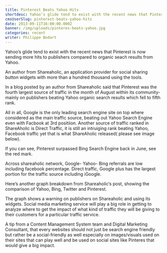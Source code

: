 ```yaml
---
title: Pinterest Beats Yahoo Hits
shortdesc: Yahoo’s glide tend to exist with the recent news that Pinterest is now sending more hits to publishers compared to organic seach results from Yahoo.
cmsUserSlug: pinterest-beats-yahoo-hits
date: 2013-09-11T16:00:00.000Z
banner: /img/uploads/pinteres-beats-yahoo.jpg
categories: recent
writer: Philippe Bodart
---
```


Yahoo’s glide tend to exist with the recent news that Pinterest is now sending more hits to publishers compared to organic seach results from Yahoo.

An author from Shareaholic, an application provider for social sharing button widgets with more than a hundred thousand using the tools.

In a blog posted by an author from Shareaholic said that Pinterest was the fourth largest source of traffic in the month of August within its community- mainly on publishers beating Yahoo organic search results which fell to fifth rank.

All in all, Google is the only leading search engine site on top where considered as the main traffic source, beating out Yahoo Search Engine even with Facbook at 3rd positiion. Another source of traffic ranked in ShareAholic is Direct Traffic, it is still an intruiging rank beating Yahoo, Facebook traffic yet that is what ShareAholic released( please see image below).

If you can see, Pinterest surpassed Bing Search Engine back in June, see the red mark.

Across shareaholic network, Google- Yahoo- Bing referrals are low including facebook percentage. Direct traffic, Google plus has the largest portion for the traffic source including iGoogle.

Here’s another graph breakdown from Shareaholic’s post, showing the comparison of Yahoo, Bing, Twitter and Pinterest.

The graph shows a warning on publishers on Shareaholic and using its widgets. Social media marketing service will play a big role in getting to analyze where to get the impact of what kind of traffic they will be giving to their customers for a particular traffic service.

A tip from a Content Management System team and Digital Marketing Consultant, that every websites should not just be search engine friendly but rather be a social-friendly as well especially on images/visuals used on their sites that can play well and be used on social sites like Pinteres that would give a big impact.